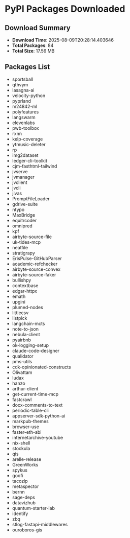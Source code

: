 # PyPI Packages Downloaded

## Download Summary
- **Download Time**: 2025-08-09T20:28:14.403646
- **Total Packages**: 84
- **Total Size**: 17.56 MB

## Packages List
- sportsball
- qthvym
- lasagna-ai
- velocity-python
- pyprland
- m24842-ml
- polyfeatures
- langswarm
- elevenlabs
- pwb-toolbox
- rxnn
- kelp-coverage
- ytmusic-deleter
- rp
- img2dataset
- ledger-cli-toolkit
- cjm-fasthtml-tailwind
- jvserve
- jvmanager
- jvclient
- jvcli
- jivas
- PromptFileLoader
- gdrive-suite
- ntypo
- MaxBridge
- equitrcoder
- omnipred
- kpf
- airbyte-source-file
- uk-tides-mcp
- neatfile
- stratigrapy
- ErisPulse-GitHubParser
- academic-refchecker
- airbyte-source-convex
- airbyte-source-faker
- bullishpy
- contextbase
- edgar-httpx
- emath
- upgini
- plumed-nodes
- littlecsv
- listpick
- langchain-mcts
- note-to-json
- nebula-client
- pyairbnb
- ok-logging-setup
- claude-code-designer
- qualidator
- pms-utils
- cdk-opinionated-constructs
- Olivattam
- ludax
- hanzo
- arthur-client
- get-current-time-mcp
- fastcrawl
- docx-comments-to-text
- periodic-table-cli
- appserver-sdk-python-ai
- markpub-themes
- browser-use
- faster-eth-abi
- internetarchive-youtube
- nix-shell
- stockula
- qis
- arelle-release
- GreenWorks
- spykus
- goofi
- tacozip
- metaspector
- bernn
- sage-deps
- datavizhub
- quantum-starter-lab
- identify
- zbq
- stlog-fastapi-middlewares
- ouroboros-gis
